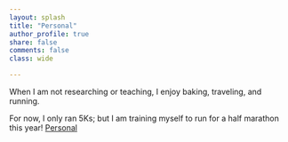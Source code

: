```yaml
---
layout: splash
title: "Personal"
author_profile: true
share: false 
comments: false
class: wide 

---
```


When I am not researching or teaching, I enjoy baking, traveling, and running. 

For now, I only ran 5Ks; but I am training myself to run for a half marathon this year! [Personal](../images/pel.pdf)
